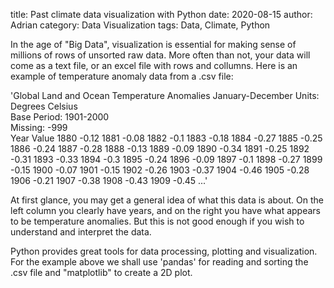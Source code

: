 title: Past climate data visualization with Python
date: 2020-08-15
author: Adrian
category: Data Visualization
tags: Data, Climate, Python

In the age of "Big Data", visualization is essential for making sense of millions of rows of unsorted raw data. More often than not, your data will come as a text file, or an excel file with rows and collumns. Here is an example of temperature anomaly data from a .csv file:

'Global Land and Ocean Temperature Anomalies	 January-December
Units: Degrees Celsius	
Base Period: 1901-2000	
Missing: -999	
Year	Value
1880	-0.12
1881	-0.08
1882	-0.1
1883	-0.18
1884	-0.27
1885	-0.25
1886	-0.24
1887	-0.28
1888	-0.13
1889	-0.09
1890	-0.34
1891	-0.25
1892	-0.31
1893	-0.33
1894	-0.3
1895	-0.24
1896	-0.09
1897	-0.1
1898	-0.27
1899	-0.15
1900	-0.07
1901	-0.15
1902	-0.26
1903	-0.37
1904	-0.46
1905	-0.28
1906	-0.21
1907	-0.38
1908	-0.43
1909	-0.45
...'

At first glance, you may get a general idea of what this data is about. On the left column you clearly have years, and on the right you have what appears to be temperature anomalies. But this is not good enough if you wish to understand and interpret the data. 

Python provides great tools for data processing, plotting and visualization. For the example above we shall use 'pandas' for reading and sorting the .csv file and "matplotlib" to create a 2D plot.